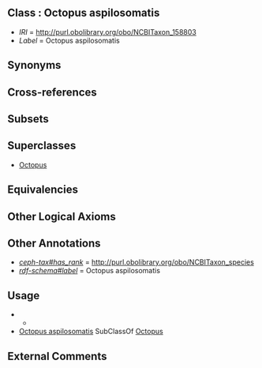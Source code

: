 
## Class : Octopus aspilosomatis

 * *IRI* = http://purl.obolibrary.org/obo/NCBITaxon_158803
 * *Label* = Octopus aspilosomatis

## Synonyms


## Cross-references


## Subsets


## Superclasses

 * [Octopus](../../NCBITaxon/43/NCBITaxon_6643.md)

## Equivalencies


## Other Logical Axioms


## Other Annotations

 * *[ceph-tax#has_rank](../../ceph-tax#has/nk/ceph-tax#has_rank.md)* = http://purl.obolibrary.org/obo/NCBITaxon_species
 * *[rdf-schema#label](../../el/rdf-schema#label.md)* = Octopus aspilosomatis

## Usage

 * -
 * [Octopus aspilosomatis](../../NCBITaxon/03/NCBITaxon_158803.md) SubClassOf [Octopus](../../NCBITaxon/43/NCBITaxon_6643.md)

## External Comments

